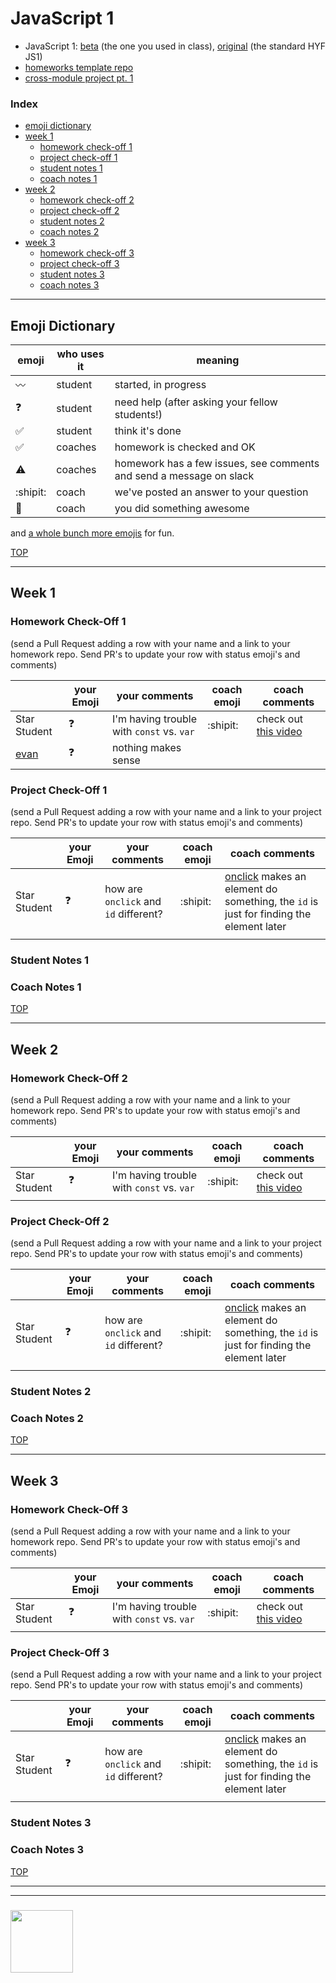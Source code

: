 # JavaScript 1

* JavaScript 1: [beta](https://github.com/be-hacking-hyf/javascrpt-1) (the one you used in class), [original](https://github.com/HackYourFutureBelgium/JavaScript1) (the standard HYF JS1)
* [homeworks template repo](https://github.com/be-hacking-hyf/javascript-1-homework)
* [cross-module project pt. 1](https://github.com/be-hacking-hyf/cross-module-1)

### Index
* [emoji dictionary](#emoji-dictionary)
* [week 1](#week-1)
    * [homework check-off 1](#homework-check-off-1)
    * [project check-off 1](#project-check-off-1)
    * [student notes 1](#student-notes-1)
    * [coach notes 1](#coach-notes-1)
* [week 2](#week-2)
    * [homework check-off 2](#homework-check-off-2)
    * [project check-off 2](#project-check-off-2)
    * [student notes 2](#student-notes-2)
    * [coach notes 2](#coach-notes-2)
* [week 3](#week-3)
    * [homework check-off 3](#homework-check-off-3)
    * [project check-off 3](#project-check-off-3)
    * [student notes 3](#student-notes-3)
    * [coach notes 3](#coach-notes-3)

---

## Emoji Dictionary

| emoji | who uses it | meaning |
| --- | --- | --- |
|  :wavy_dash: | student | started, in progress  | 
| :question: | student | need help (after asking your fellow students!) | 
| :white_check_mark: | student | think it's done | 
| :white_check_mark: | coaches | homework is checked and OK |
| :warning: | coaches | homework has a few issues, see comments and send a message on slack |
| :shipit: | coach | we've posted an answer to your question  | 
| :star2: | coach | you did something awesome |

and [a whole bunch more emojis](https://gist.github.com/rxaviers/7360908) for fun.

[TOP](#javascript-1)

---

## Week 1


### Homework Check-Off 1

(send a Pull Request adding a row with your name and a link to your homework repo.  Send PR's to update your row with status emoji's and comments)

|  | your Emoji | your comments | coach emoji | coach comments |
| --- | --- | --- | --- | --- |
| Star Student | :question: | I'm having trouble with ```const``` vs. ```var``` | :shipit: | check out [this video](https://tylermcginnis.com/var-let-const/) |
| [evan]() | :question: | nothing makes sense |  | |

### Project Check-Off 1

(send a Pull Request adding a row with your name and a link to your project repo.  Send PR's to update your row with status emoji's and comments)

|  | your Emoji | your comments | coach emoji | coach comments |
| --- | --- | --- | --- | --- |
| Star Student | :question: | how are ```onclick``` and ```id``` different? | :shipit: | [onclick](https://www.w3schools.com/tags/ev_onclick.asp) makes an element do something, the ```id``` is just for finding the element later  |
|  | | | | |

### Student Notes 1


### Coach Notes 1 


[TOP](#javascript-1)

---

## Week 2


### Homework Check-Off 2

(send a Pull Request adding a row with your name and a link to your homework repo.  Send PR's to update your row with status emoji's and comments)

|  | your Emoji | your comments | coach emoji | coach comments |
| --- | --- | --- | --- | --- |
| Star Student | :question: | I'm having trouble with ```const``` vs. ```var``` | :shipit: | check out [this video](https://tylermcginnis.com/var-let-const/) |
|  | | | | |

### Project Check-Off 2

(send a Pull Request adding a row with your name and a link to your project repo.  Send PR's to update your row with status emoji's and comments)

|  | your Emoji | your comments | coach emoji | coach comments |
| --- | --- | --- | --- | --- |
| Star Student | :question: | how are ```onclick``` and ```id``` different? | :shipit: | [onclick](https://www.w3schools.com/tags/ev_onclick.asp) makes an element do something, the ```id``` is just for finding the element later  |
|  | | | | |

### Student Notes 2


### Coach Notes 2


[TOP](#javascript-1)

---

## Week 3


### Homework Check-Off 3

(send a Pull Request adding a row with your name and a link to your homework repo.  Send PR's to update your row with status emoji's and comments)

|  | your Emoji | your comments | coach emoji | coach comments |
| --- | --- | --- | --- | --- |
| Star Student | :question: | I'm having trouble with ```const``` vs. ```var``` | :shipit: | check out [this video](https://tylermcginnis.com/var-let-const/) |
|  | | | | |

### Project Check-Off 3

(send a Pull Request adding a row with your name and a link to your project repo.  Send PR's to update your row with status emoji's and comments)

|  | your Emoji | your comments | coach emoji | coach comments |
| --- | --- | --- | --- | --- |
| Star Student | :question: | how are ```onclick``` and ```id``` different? | :shipit: | [onclick](https://www.w3schools.com/tags/ev_onclick.asp) makes an element do something, the ```id``` is just for finding the element later  |
|  | | | | |

### Student Notes 3


### Coach Notes 3


[TOP](#javascript-1)


___
___
### <a href="https://hackyourfuture.be" target="_blank"><img src="https://pbs.twimg.com/profile_images/984474625009741824/Bs_qKx6-_400x400.jpg" width="100" height="100"></img></a>

